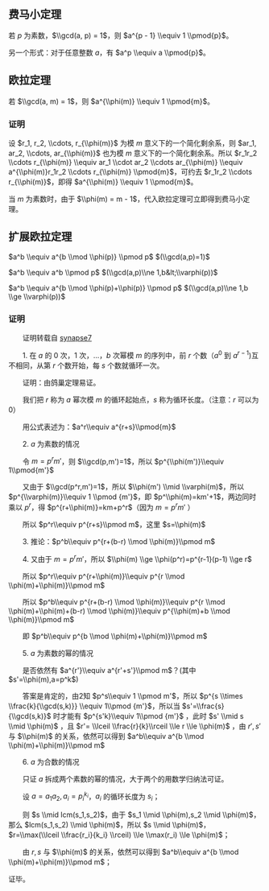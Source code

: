 ## 费马小定理

若 $p$ 为素数，$\\gcd(a, p) = 1$，则 $a^{p - 1} \\equiv 1 \\pmod{p}$。

另一个形式：对于任意整数 $a$，有 $a^p \\equiv a \\pmod{p}$。

## 欧拉定理

若 $\\gcd(a, m) = 1$，则 $a^{\\phi(m)} \\equiv 1 \\pmod{m}$。

### 证明

设 $r_1, r_2, \\cdots, r_{\\phi(m)}$ 为模 $m$ 意义下的一个简化剩余系，则 $ar_1, ar_2, \\cdots, ar_{\\phi(m)}$ 也为模 $m$ 意义下的一个简化剩余系。所以 $r_1r_2 \\cdots r_{\\phi(m)} \\equiv ar_1 \\cdot ar_2 \\cdots ar_{\\phi(m)} \\equiv a^{\\phi(m)}r_1r_2 \\cdots r_{\\phi(m)} \\pmod{m}$，可约去 $r_1r_2 \\cdots r_{\\phi(m)}$，即得 $a^{\\phi(m)} \\equiv 1 \\pmod{m}$。

当 $m$ 为素数时，由于 $\\phi(m) = m - 1$，代入欧拉定理可立即得到费马小定理。

## 扩展欧拉定理

$a^b \\equiv a^{b \\mod \\phi(p)} \\pmod p$   $(\\gcd(a,p)=1)$

$a^b \\equiv a^b \\pmod p$   $(\\gcd(a,p)\\ne 1,b&lt;\\varphi(p))$

$a^b \\equiv a^{b \\mod \\phi(p)+\\phi(p)} \\pmod p$  $(\\gcd(a,p)\\ne 1,b \\ge  \\varphi(p))$

### 证明

　　证明转载自 [synapse7](http://blog.csdn.net/synapse7/article/details/19610361)

　　1\. 在 $a$ 的 $0$ 次，$1$ 次，...，$b$ 次幂模 $m$ 的序列中，前 $r$ 个数（$a^0$ 到 $a^{r-1}$)互不相同，从第 $r$ 个数开始，每 $s$ 个数就循环一次。

　　证明：由鸽巢定理易证。

　　我们把 $r$ 称为 $a$ 幂次模 $m$ 的循环起始点，$s$ 称为循环长度。（注意：$r$ 可以为 $0$）

　　用公式表述为：$a^r\\equiv a^{r+s}\\pmod{m}$ 

　　2\.  $a$ 为素数的情况

　　令 $m=p^rm'$，则 $\\gcd(p,m')=1$，所以 $p^{\\phi(m')}\\equiv 1\\pmod{m'}$ 

　　又由于 $\\gcd(p^r,m')=1$，所以 $\\phi(m') \\mid \\varphi(m)$，所以 $p^{\\varphi(m)}\\equiv 1 \\pmod {m'}$，即 $p^\\phi(m)=km'+1$，两边同时乘以 $p^r$，得 $p^{r+\\phi(m)}=km+p^r$（因为 $m=p^rm'$ ）

　　所以 $p^r\\equiv p^{r+s}\\pmod m$，这里 $s=\\phi(m)$

　　3\. 推论：$p^b\\equiv p^{r+(b-r) \\mod \\phi(m)}\\pmod m$ 

　　4\. 又由于 $m=p^rm'$，所以 $\\phi(m) \\ge  \\phi(p^r)=p^{r-1}(p-1) \\ge r$ 

　　所以 $p^r\\equiv p^{r+\\phi(m)}\\equiv p^{r \\mod \\phi(m)+\\phi(m)}\\pmod m$ 

　　所以 $p^b\\equiv p^{r+(b-r) \\mod \\phi(m)}\\equiv p^{r \\mod \\phi(m)+\\phi(m)+(b-r) \\mod \\phi(m)}\\equiv p^{\\phi(m)+b \\mod \\phi(m)}\\pmod m$ 

　　即 $p^b\\equiv p^{b \\mod \\phi(m)+\\phi(m)}\\pmod m$ 

　　5\.  $a$ 为素数的幂的情况

　　是否依然有 $a^{r'}\\equiv a^{r'+s'}\\pmod m$？(其中 $s'=\\phi(m),a=p^k$)

　　答案是肯定的，由2知 $p^s\\equiv 1 \\pmod m'$，所以 $p^{s \\times \\frac{k}{\\gcd(s,k)}} \\equiv 1\\pmod {m'}$，所以当 $s'=\\frac{s}{\\gcd(s,k)}$ 时才能有 $p^{s'k}\\equiv 1\\pmod {m'}$ ，此时 $s' \\mid s \\mid \\phi(m)$ ，且 $r'= \\lceil \\frac{r}{k}\\rceil \\le r \\le \\phi(m)$ ，由 $r',s'$ 与 $\\phi(m)$ 的关系，依然可以得到 $a^b\\equiv a^{b \\mod \\phi(m)+\\phi(m)}\\pmod m$

　　6\.  $a$ 为合数的情况

　　只证 $a$ 拆成两个素数的幂的情况，大于两个的用数学归纳法可证。

　　设 $a=a_1a_2,a_i=p_i^{k_i}$，$a_i$ 的循环长度为 $s_i$；

　　则 $s \\mid lcm(s_1,s_2)$，由于 $s_1 \\mid \\phi(m),s_2 \\mid \\phi(m)$，那么 $lcm(s_1,s_2) \\mid \\phi(m)$，所以 $s \\mid \\phi(m)$， $r=\\max(\\lceil \\frac{r_i}{k_i} \\rceil) \\le \\max(r_i) \\le \\phi(m)$；

　　由 $r,s$ 与 $\\phi(m)$ 的关系，依然可以得到 $a^b\\equiv a^{b \\mod \\phi(m)+\\phi(m)}\\pmod m$；

证毕。
